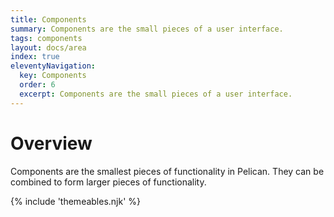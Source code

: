 ```yaml
---
title: Components
summary: Components are the small pieces of a user interface.
tags: components
layout: docs/area
index: true
eleventyNavigation:
  key: Components
  order: 6
  excerpt: Components are the small pieces of a user interface.
---
```


# Overview

Components are the smallest pieces of functionality in Pelican. They can be combined to form larger pieces of functionality. 

{% include 'themeables.njk' %}
